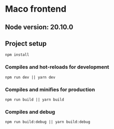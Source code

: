 # Maco frontend

## Node version: 20.10.0

## Project setup 
```
npm install
```

### Compiles and hot-reloads for development
```
npm run dev || yarn dev
```

### Compiles and minifies for production
```
npm run build || yarn build
```

### Compiles and debug
```
npm run build:debug || yarn build:debug
```
